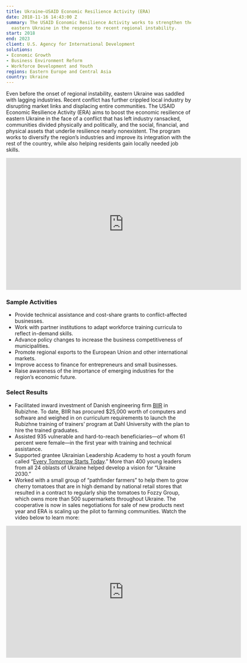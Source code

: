```yaml
---
title: Ukraine—USAID Economic Resilience Activity (ERA)
date: 2018-11-16 14:43:00 Z
summary: The USAID Economic Resilience Activity works to strengthen the economy of
  eastern Ukraine in the response to recent regional instability.
start: 2018
end: 2023
client: U.S. Agency for International Development
solutions:
- Economic Growth
- Business Environment Reform
- Workforce Development and Youth
regions: Eastern Europe and Central Asia
country: Ukraine
---
```


Even before the onset of regional instability, eastern Ukraine was saddled with lagging industries. Recent conflict has further crippled local industry by disrupting market links and displacing entire communities. The USAID Economic Resilience Activity (ERA) aims to boost the economic resilience of eastern Ukraine in the face of a conflict that has left industry ransacked, communities divided physically and politically, and the social, financial, and physical assets that underlie resilience nearly nonexistent. The program works to diversify the region’s industries and improve its integration with the rest of the country, while also helping residents gain locally needed job skills.

<iframe src="https://player.vimeo.com/video/371460790" width="640" height="360" frameborder="0" allow="autoplay; fullscreen" allowfullscreen></iframe>

### Sample Activities

* Provide technical assistance and cost-share grants to conflict-affected businesses.
* Work with partner institutions to adapt workforce training curricula to reflect in-demand skills.
* Advance policy changes to increase the business competitiveness of municipalities.
* Promote regional exports to the European Union and other international markets.
* Improve access to finance for entrepreneurs and small businesses.
* Raise awareness of the importance of emerging industries for the region’s economic future.

### Select Results

* Facilitated inward investment of Danish engineering firm [BIIR](http://euromaidanpress.com/2015/06/04/danish-entrepreneur-now-is-the-time-to-invest-in-ukraine/) in Rubizhne. To date, BIIR has procured $25,000 worth of computers and software and weighed in on curriculum requirements to launch the Rubizhne training of trainers’ program at Dahl University with the plan to hire the trained graduates. 
* Assisted 935 vulnerable and hard-to-reach beneficiaries—of whom 61 percent were female—in the first year with training and technical assistance.
* Supported grantee Ukrainian Leadership Academy to host a youth forum called
“[Every Tomorrow Starts Today](https://www.facebook.com/watch/?v=528382821056937).” More than 400 young leaders from all 24 oblasts of Ukraine helped develop a vision for “Ukraine 2030.” 
* Worked with a small group of “pathfinder farmers” to help them to grow cherry tomatoes that are in high demand by national retail stores that resulted in a contract to regularly ship the tomatoes to Fozzy Group, which owns more than 500 supermarkets throughout Ukraine. The cooperative is now in sales negotiations for sale of new products next year and ERA is scaling up the pilot to farming communities. Watch the video below to learn more: 

<iframe src="https://player.vimeo.com/video/377616243" width="640" height="360" frameborder="0" allow="autoplay; fullscreen" allowfullscreen></iframe>